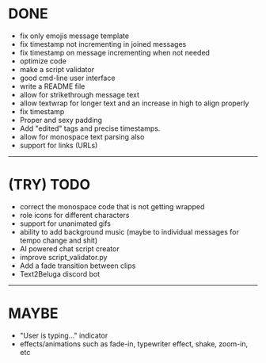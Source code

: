 # DONE
- fix only emojis message template
- fix timestamp not incrementing in joined messages
- fix timestamp on message incrementing when not needed
- optimize code
- make a script validator
- good cmd-line user interface
- write a README file
- allow for strikethrough message text
- allow textwrap for longer text and an increase in high to align properly
- fix timestamp
- Proper and sexy padding
- Add "edited" tags and precise timestamps.
- allow for monospace text parsing also 
- support for links (URLs)

----------------------------------------------------

# (TRY) TODO
- correct the monospace code that is not getting wrapped
- role icons for different characters
- support for unanimated gifs
- ability to add background music (maybe to individual messages for tempo change and shit)
- AI powered chat script creator
- improve script_validator.py
- Add a fade transition between clips
- Text2Beluga discord bot

----------------------------------------------------

# MAYBE
- "User is typing..." indicator
- effects/animations such as fade-in, typewriter effect, shake, zoom-in, etc
